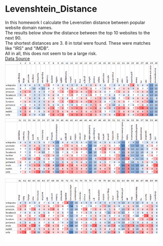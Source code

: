 # Levenshtein_Distance
In this homework I calculate the Levenstien distance between popular website domain names.<br>
The results below show the distance between the top 10 websites to the next 90.<br>
The shortest distances are 3. 8 in total were found. These were matches like "IRS" and "IMDB".<br>
All in all, this does not seem to be a large risk.<br>
[Data Source](https://ahrefs.com/blog/most-visited-websites/)
![](Results%201.bmp)